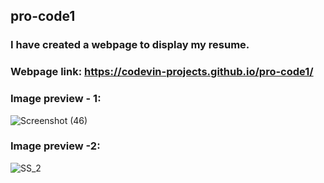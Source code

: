 ## pro-code1
### I have created a webpage to display my resume.
### Webpage link: https://codevin-projects.github.io/pro-code1/
### Image preview - 1:
![Screenshot (46)](https://github.com/codevin-projects/pro-code1/assets/140247276/23b4a487-bcfd-4e48-a464-dbc36f476879)

### Image preview -2:
![SS_2](https://github.com/codevin-projects/pro-code1/assets/140247276/fbb31530-d107-4776-bbde-4bee58bfd01e)
